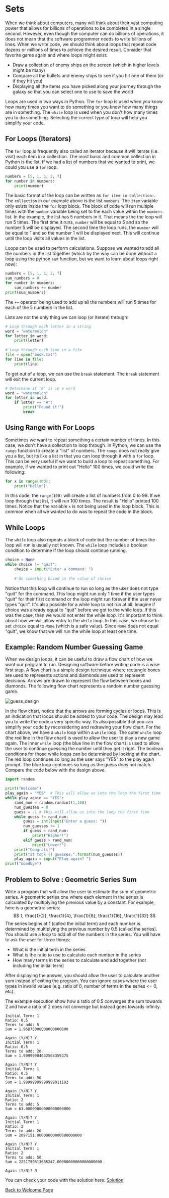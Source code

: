 # Sets

When we think about computers, many will think about their vast computing power that allows for billions of operations to be completed in a single second.  However, even though the computer can do billions of operations, it does not mean that the software programmer needs to write billions of lines.  When we write code, we should think about loops that repeat code dozens or millions of times to achieve the desired result.  Consider that favorite game again and where loops might exist:

- Draw a collection of enemy ships on the screen (which in higher levels might be many)
- Compare all the bullets and enemy ships to see if you hit one of them (or if they hit you)
- Displaying all the items you have picked along your journey through the galaxy so that you can select one to use to save the world

Loops are used in two ways in Python.  The `for` loop is used when you know how many times you want to do something or you know how many things are in something.  The `while` loop is used when you don't how many times you to do something.  Selecting the correct type of loop will help you simplify your code.

## For Loops (Iterators)

The `for` loop is frequently also called an iterator because it will iterate (i.e. visit) each item in a collection.  The most basic and common collection in Python is the list.  If we had a list of numbers that we wanted to print, we could you use a `for` loop:

```python
numbers = [5, 1, 3, 2, 7]
for number in numbers:
    print(number)
```

The basic format of the loop can be written as `for item in collection:`.  The `collection` in our example above is the list `numbers`.  The `item` variable only exists inside the `for` loop block.  The block of code will run multiple times with the `number` variable being set to the each value within the `numbers` list.  In the example, the list has 5 numbers in it.  That means the the loop will run 5 times.  The first time it runs, `number` will be equal to 5 and so the number 5 will be displayed.  The second time the loop runs, the `number` will be equal to 1 and so the number 1 will be displayed next.  This will continue until the loop visits all values in the list.

Loops can be used to perform calculations.  Suppose we wanted to add all the numbers in the list together (which by the way can be done without a loop using the python `sum` function, but we want to learn about loops right now):

```python
numbers = [5, 1, 3, 2, 7]
sum_numbers = 0
for number in numbers:
    sum_numbers += number
print(sum_numbers)
```

The `+=` operator being used to add up all the numbers will run 5 times for each of the 5 numbers in the list.

Lists are not the only thing we can loop (or iterate) through:

```python
# Loop through each letter in a string
word = "watermelon"
for letter in word:
    print(letter)
    
# Loop through each line in a file
file = open("book.txt")
for line in file:
	print(line)
```

To get out of a loop, we can use the `break` statement.  The `break` statement will exit the current loop.

```python
# Determine if 'A' is in a word
word = "watermelon"
for letter in word:
    if letter == "A":
        print("Found it!")
        break 
```

## Using Range with For Loops

Sometimes we want to repeat something a certain number of times.  In this case, we don't have a collection  to loop through.  In Python, we can use the `range` function to create a "list" of numbers.  The `range` does not really give you a list, but its like a list in that you can loop through it with a `for` loop.  This can be very useful if we want to build a loop to repeat something.  For example, if we wanted to print out "Hello" 100 times, we could write the following:

```python
for x in range(100):
    print("Hello")
```

In this code, the `range(100)` will create a list of numbers from 0 to 99.  If we loop through that list, it will run 100 times.  The result is "Hello" printed 100 times.  Notice that the variable `x` is not being used in the loop block.  This is common when all we wanted to do was to repeat the code in the block.

## While Loops

The `while` loop also repeats a block of code but the number of times the loop will run is usually not known.  The `while` loop includes a boolean condition to determine if the loop should continue running.

```python
choice = None
while choice != "quit":
    choice = input("Enter a command: ")
    
    # Do something based on the value of choice
```

Notice that this loop will continue to run so long as the user does not type "quit" for the command.  This loop might run only 1 time if the user types "quit" for their first command or the loop might run forever if the user never types "quit".  It's also possible for a while loop to not run at all.  Imagine if choice was already equal to "quit" before we got to the while loop.  If this was the case, then we would not enter the while loop.  It's important to think about how we will allow entry to the `while` loop.  In this case, we choose to set `choice` equal to `None` (which is a safe value).  Since `None` does not equal "quit", we know that we will run the while loop at least one time. 

## Example: Random Number Guessing Game

When we design loops, it can be useful to draw a flow chart of how we want our program to run.  Designing software before writing code is a wise first step.  A flow chart is a simple design technique where rectangle boxes are used to represents actions and diamonds are used to represent decisions.  Arrows are drawn to represent the flow between boxes and diamonds.  The following flow chart represents a random number guessing game. 

![guess_design](guess_design.jpeg)

In the flow chart, notice that the arrows are forming cycles or loops.  This is an indication that loops should be added to your code.  The design may lead you to write the code a very specific way.  Its also possible that you can simplify your code by reconsidering and redrawing your flow chart.  For the chart above, we have a `while` loop within a `while` loop.  The outer `while` loop (the red line in the flow chart) is used to allow the user to play a new game again.  The inner `while` loop (the blue line in the flow chart) is used to allow the user to continue guessing the number until they get it right.  The boolean conditions for those while loops can be determined by looking at the chart.  The red loop continues so long as the user says "YES" to the play again prompt.  The blue loop continues so long as the guess does not match.  Compare the code below with the design above.

```python
import random

print("Welcome")
play_again = "YES"  # This will allow us into the loop the first time
while play_again == "YES":
    rand_num = random.randint(1,100)
    num_guesses = 0
    guess = -1 # This will allow us into the loop the first time
    while guess != rand_num:
        guess = int(input("Enter a guess: "))
        num_guesses += 1
        if guess < rand_num:
            print("Higher!")
        elif guess > rand_num:
            print("Lower!")
    print("Congrats!")
    print("It took {} guesses.".format(num_guesses))
    play_again = input("Play again? ")
print("Goodbye")
```

## Problem to Solve : Geometric Series Sum

Write a program that will allow the user to estimate the sum of geometric series.  A geometric series one where each element in the series is calculated by multiplying the previous value by a constant.  For example, here is a geometric series:
$$
1, \frac{1}{2}, \frac{1}{4}, \frac{1}{8}, \frac{1}{16}, \frac{1}{32}
$$
The series begins at 1 (called the initial term) and each number is determined by multiplying the previous number by 0.5 (called the series).  You should use a loop to add all of the numbers in the series.  You will have to ask the user for three things:

- What is the initial term in the series
- What is the ratio to use to calculate each number in the series
- How many terms in the series to calculate and add together (not including the initial term)

After displaying the answer, you should allow the user to calculate another sum instead of exiting the program.  You can ignore cases where the user types in invalid values (e.g. ratio of 0, number of terms in the series <= 0, etc).

The example execution show how a ratio of 0.5 converges the sum towards 2 and how a ratio of 2 does not converge but instead goes towards infinity.

```
Initial Term: 1
Ratio: 0.5
Terms to add: 5
Sum = 1.96875000000000000000

Again (Y/N)? Y
Initial Term: 1
Ratio: 0.5
Terms to add: 20
Sum = 1.99999904632568359375

Again (Y/N)? Y
Initial Term: 1
Ratio: 0.5
Terms to add: 50
Sum = 1.99999999999999911182

Again (Y/N)? Y
Initial Term: 1
Ratio: 2
Terms to add: 5
Sum = 63.00000000000000000000

Again (Y/N)? Y
Initial Term: 1
Ratio: 2
Terms to add: 20
Sum = 2097151.00000000000000000000

Again (Y/N)? Y
Initial Term: 1
Ratio: 2
Terms to add: 50
Sum = 2251799813685247.00000000000000000000

Again (Y/N)? N
```

You can check your code with the solution here: [Solution](geometric_series_sum.py)



[Back to Welcome Page](0-welcome.md)